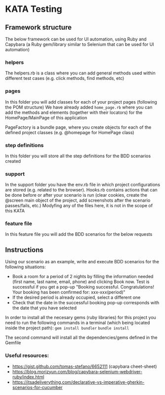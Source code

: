 # KATA Testing

## Framework structure

The below framework can be used for UI automation, using Ruby and Capybara (a Ruby gem/library similar to Selenium that can be used for UI automation)

### helpers

The helpers.rb is a class where you can add general methods used within different test cases (e.g. click methods, find methods, etc)

### pages

In this folder you will add classes for each of your project pages (following the POM structure)
We have already added `home_page.rb` where you can add the methods and elements (together with their locators) for the HomePage/MainPage of this application

PageFactory is a bundle page, where you create objects for each of the defined project classes (e.g. @homepage for HomePage class)

### step definitions

In this folder you will store all the step definitions for the BDD scenarios created

### support

In the support folder you have the env.rb file in which project configurations are stored (e.g. related to the browser).
Hooks.rb contains actions that can be done before or after your scenario is run (clear cookies, create the @screen main object of the project, add screenshots after the scenario passes/fails, etc.)
Modyfing any of the files here, it is not in the scope of this KATA

### feature file

In this feature file you will add the BDD scenarios for the below requests

## Instructions

Using our scenario as an example, write and execute BDD scenarios for the following situations:
* Book a room for a period of 2 nights by filling the information needed (first name, last name, email, phone) and clicking Book now. Test is successful if you get a pop-up "Booking successful. Congratulations! Your booking has been confirmed for: xxx-xxx(period)"
* If the desired period is already occupied, select a different one
* Check that the date in the successful booking pop-up corresponds with the date that you have selected

In order to install all the necesary gems (ruby libraries) for this project you need to run the following commands in a terminal (which being located inside the project path):
`gem install bundler`
`bundle install`

The second command will install all the dependencies/gems defined in the Gemfile

### Useful resources:
* https://gist.github.com/tomas-stefano/6652111 (capybara cheet-sheet)
* https://blog.morizyun.com/blog/capybara-selenium-webdriver-ruby/index.html
* https://itsadeliverything.com/declarative-vs-imperative-gherkin-scenarios-for-cucumber




